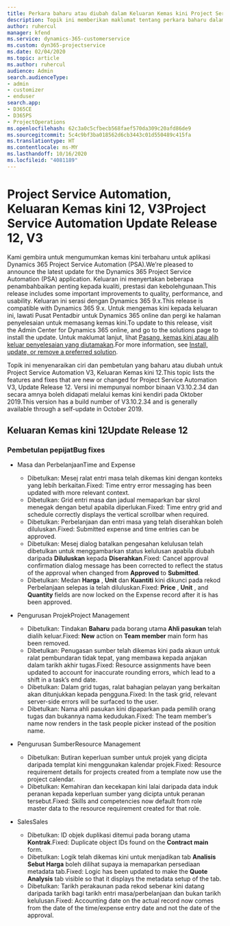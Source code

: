 ```yaml
---
title: Perkara baharu atau diubah dalam Keluaran Kemas kini Project Service Automation 12, V3
description: Topik ini memberikan maklumat tentang perkara baharu dalam Keluaran Kemas kini Project Service Automation 12, V3.
author: ruhercul
manager: kfend
ms.service: dynamics-365-customerservice
ms.custom: dyn365-projectservice
ms.date: 02/04/2020
ms.topic: article
ms.author: ruhercul
audience: Admin
search.audienceType:
- admin
- customizer
- enduser
search.app:
- D365CE
- D365PS
- ProjectOperations
ms.openlocfilehash: 62c3a0c5cfbecb568faef570da309c20afd86de9
ms.sourcegitcommit: 5c4c9bf3ba018562d6cb3443c01d550489c415fa
ms.translationtype: HT
ms.contentlocale: ms-MY
ms.lasthandoff: 10/16/2020
ms.locfileid: "4081189"
---
```

# <a name="project-service-automation-update-release-12-v3"></a><span data-ttu-id="df300-103">Project Service Automation, Keluaran Kemas kini 12, V3</span><span class="sxs-lookup"><span data-stu-id="df300-103">Project Service Automation Update Release 12, V3</span></span>
<span data-ttu-id="df300-104">Kami gembira untuk mengumumkan kemas kini terbaharu untuk aplikasi Dynamics 365 Project Service Automation (PSA).</span><span class="sxs-lookup"><span data-stu-id="df300-104">We’re pleased to announce the latest update for the Dynamics 365 Project Service Automation (PSA) application.</span></span> <span data-ttu-id="df300-105">Keluaran ini menyertakan beberapa penambahbaikan penting kepada kualiti, prestasi dan kebolehgunaan.</span><span class="sxs-lookup"><span data-stu-id="df300-105">This release includes some important improvements to quality, performance, and usability.</span></span> <span data-ttu-id="df300-106">Keluaran ini serasi dengan Dynamics 365 9.x.</span><span class="sxs-lookup"><span data-stu-id="df300-106">This release is compatible with Dynamics 365 9.x.</span></span> <span data-ttu-id="df300-107">Untuk mengemas kini kepada keluaran ini, lawati Pusat Pentadbir untuk Dynamics 365 online dan pergi ke halaman penyelesaian untuk memasang kemas kini.</span><span class="sxs-lookup"><span data-stu-id="df300-107">To update to this release, visit the Admin Center for Dynamics 365 online, and go to the solutions page to install the update.</span></span> <span data-ttu-id="df300-108">Untuk maklumat lanjut, lihat [Pasang, kemas kini atau alih keluar penyelesaian yang diutamakan](https://docs.microsoft.com/power-platform/admin/install-remove-preferred-solution).</span><span class="sxs-lookup"><span data-stu-id="df300-108">For more information, see [Install, update, or remove a preferred solution](https://docs.microsoft.com/power-platform/admin/install-remove-preferred-solution).</span></span>

<span data-ttu-id="df300-109">Topik ini menyenaraikan ciri dan pembetulan yang baharu atau diubah untuk Project Service Automation V3, Keluaran Kemas kini 12.</span><span class="sxs-lookup"><span data-stu-id="df300-109">This topic lists the features and fixes that are new or changed for Project Service Automation V3, Update Release 12.</span></span> <span data-ttu-id="df300-110">Versi ini mempunyai nombor binaan V3.10.2.34 dan secara amnya boleh didapati melalui kemas kini kendiri pada Oktober 2019.</span><span class="sxs-lookup"><span data-stu-id="df300-110">This version has a build number of V3.10.2.34 and is generally available through a self-update in October 2019.</span></span>

## <a name="update-release-12"></a><span data-ttu-id="df300-111">Keluaran Kemas kini 12</span><span class="sxs-lookup"><span data-stu-id="df300-111">Update Release 12</span></span>

### <a name="bug-fixes"></a><span data-ttu-id="df300-112">Pembetulan pepijat</span><span class="sxs-lookup"><span data-stu-id="df300-112">Bug fixes</span></span>

- <span data-ttu-id="df300-113">Masa dan Perbelanjaan</span><span class="sxs-lookup"><span data-stu-id="df300-113">Time and Expense</span></span>

    - <span data-ttu-id="df300-114">Dibetulkan: Mesej ralat entri masa telah dikemas kini dengan konteks yang lebih berkaitan.</span><span class="sxs-lookup"><span data-stu-id="df300-114">Fixed: Time entry error messaging has been updated with more relevant context.</span></span>
    - <span data-ttu-id="df300-115">Dibetulkan: Grid entri masa dan jadual memaparkan bar skrol menegak dengan betul apabila diperlukan.</span><span class="sxs-lookup"><span data-stu-id="df300-115">Fixed: Time entry grid and schedule correctly displays the vertical scrollbar when required.</span></span>
    - <span data-ttu-id="df300-116">Dibetulkan: Perbelanjaan dan entri masa yang telah diserahkan boleh diluluskan.</span><span class="sxs-lookup"><span data-stu-id="df300-116">Fixed: Submitted expense and time entries can be approved.</span></span>
    - <span data-ttu-id="df300-117">Dibetulkan: Mesej dialog batalkan pengesahan kelulusan telah dibetulkan untuk menggambarkan status kelulusan apabila diubah daripada **Diluluskan** kepada **Diserahkan**.</span><span class="sxs-lookup"><span data-stu-id="df300-117">Fixed: Cancel approval confirmation dialog message has been corrected to reflect the status of the approval when changed from **Approved** to **Submitted**.</span></span>
    - <span data-ttu-id="df300-118">Dibetulkan: Medan **Harga** , **Unit** dan **Kuantiti** kini dikunci pada rekod Perbelanjaan selepas ia telah diluluskan.</span><span class="sxs-lookup"><span data-stu-id="df300-118">Fixed: **Price** , **Unit** , and **Quantity** fields are now locked on the Expense record after it is has been approved.</span></span>

- <span data-ttu-id="df300-119">Pengurusan Projek</span><span class="sxs-lookup"><span data-stu-id="df300-119">Project Management</span></span>

    - <span data-ttu-id="df300-120">Dibetulkan: Tindakan **Baharu** pada borang utama **Ahli pasukan** telah dialih keluar.</span><span class="sxs-lookup"><span data-stu-id="df300-120">Fixed: **New** action on **Team member** main form has been removed.</span></span>
    - <span data-ttu-id="df300-121">Dibetulkan: Penugasan sumber telah dikemas kini pada akaun untuk ralat pembundaran tidak tepat, yang membawa kepada anjakan dalam tarikh akhir tugas.</span><span class="sxs-lookup"><span data-stu-id="df300-121">Fixed: Resource assignments have been updated to account for inaccurate rounding errors, which lead to a shift in a task’s end date.</span></span>
    - <span data-ttu-id="df300-122">Dibetulkan: Dalam grid tugas, ralat bahagian pelayan yang berkaitan akan ditunjukkan kepada pengguna.</span><span class="sxs-lookup"><span data-stu-id="df300-122">Fixed: In the task grid, relevant server-side errors will be surfaced to the user.</span></span>
    - <span data-ttu-id="df300-123">Dibetulkan: Nama ahli pasukan kini dipaparkan pada pemilih orang tugas dan bukannya nama kedudukan.</span><span class="sxs-lookup"><span data-stu-id="df300-123">Fixed: The team member’s name now renders in the task people picker instead of the position name.</span></span>

- <span data-ttu-id="df300-124">Pengurusan Sumber</span><span class="sxs-lookup"><span data-stu-id="df300-124">Resource Management</span></span>

    - <span data-ttu-id="df300-125">Dibetulkan: Butiran keperluan sumber untuk projek yang dicipta daripada templat kini menggunakan kalendar projek.</span><span class="sxs-lookup"><span data-stu-id="df300-125">Fixed: Resource requirement details for projects created from a template now use the project calendar.</span></span>
    - <span data-ttu-id="df300-126">Dibetulkan: Kemahiran dan kecekapan kini lalai daripada data induk peranan kepada keperluan sumber yang dicipta untuk peranan tersebut.</span><span class="sxs-lookup"><span data-stu-id="df300-126">Fixed: Skills and competencies now default from role master data to the resource requirement created for that role.</span></span>

- <span data-ttu-id="df300-127">Sales</span><span class="sxs-lookup"><span data-stu-id="df300-127">Sales</span></span>

    - <span data-ttu-id="df300-128">Dibetulkan: ID objek duplikasi ditemui pada borang utama **Kontrak**.</span><span class="sxs-lookup"><span data-stu-id="df300-128">Fixed: Duplicate object IDs found on the **Contract main** form.</span></span>
    - <span data-ttu-id="df300-129">Dibetulkan: Logik telah dikemas kini untuk menjadikan tab **Analisis Sebut Harga** boleh dilihat supaya ia memaparkan persediaan metadata tab.</span><span class="sxs-lookup"><span data-stu-id="df300-129">Fixed: Logic has been updated to make the **Quote Analysis** tab visible so that it displays the metadata setup of the tab.</span></span>
    - <span data-ttu-id="df300-130">Dibetulkan: Tarikh perakaunan pada rekod sebenar kini datang daripada tarikh bagi tarikh entri masa/perbelanjaan dan bukan tarikh kelulusan.</span><span class="sxs-lookup"><span data-stu-id="df300-130">Fixed: Accounting date on the actual record now comes from the date of the time/expense entry date and not the date of the approval.</span></span>
